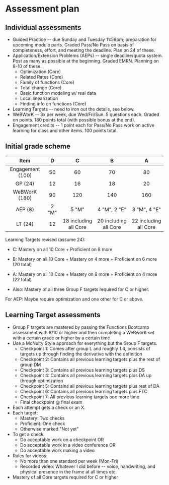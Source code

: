# Assessment plan

## Individual assessments 

+ Guided Practice -- due Sunday and Tuesday 11:59pm; preparation for upcoming module parts. Graded Pass/No Pass on basis of completeness, effort, and meeting the deadline. Plan on 24 of these. 
+ Application/Extension Problems (AEPs) -- single deadline/quota system. Post as many as possible at the beginning. Graded EMRN. Planning on 8-10 of these. 
  + Optimization (Core) 
  + Related Rates (Core) 
  + Family of functions (Core) 
  + Total change (Core) 
  + Basic function modeling w/ real data 
  + Local linearization 
  + Finding info on functions (Core) 
+ Learning Targets -- need to iron out the details, see below. 
+ WeBWorK -- 3x per week, due Wed/Fri/Sun. 5 questions each. Graded on points. 180 points total (with possible bonus at the end). 
+ Engagement credits -- 1 point each for Pass/No Pass work on active learning for class and other items. 100 points total. 


## Initial grade scheme 

| Item | D | C | B | A | 
|:--: | :--: | :--: |:--: |:--: |
| Engagement (100) | 50 | 60 | 70 | 80 | 
| GP  (24) | 12 | 16 | 18 | 20 |
| WeBWorK (180) | 90 | 120 | 140 | 160 |
| AEP (8) | 2 "M" | 5 "M" |  4 "M", 2 "E" |  3 "M", 4 "E" | 
| LT (24) | 12 | 18 including all Core | 20 including all Core | 22 including all Core | 

Learning Targets revised (assume 24):

- C: Mastery on all 10 Core + Proficient on 8 more 
- B: Mastery on all 10 Core + Mastery on 4 more + Proficient on 6 more (20 total)
- A: Mastery on all 10 Core + Mastery on 8 more + Proficient on 4 more (22 total) 


- Also: Mastery of all three Group F targets required for C or higher. 

For AEP: Maybe require optimization and one other for C or above. 

## Learning Target assessments 

- Group F targets are mastered by passing the Functions Bootcamp assessment with 8/10 or higher and then completing a WeBworK set with a certain grade or higher by a certain time 
- Use a McNulty Style approach for everything but the Group F targets. 
  - Checkpoint 1: Comes after group L and roughly 1.4, consists of targets up through finding the derivative with the definition
  - Checkpoint 2: Contains all previous learning targets plus the rest of group DM 
  - Checkpoint 3: Contains all previous learning targets plus DS
  - Checkpoint 4: Contains all previous learning targets plus DA up through optimization
  - Checkpoint 5: Contains all previous learning targets plus rest of DA 
  - Checkpoint 6: Contains all previous learning targets plus FTC
  - Checkpoint 7: All previous learning targets one more time 
  - Final checkpoint @ final exam 
- Each attempt gets a check or an X. 
- Each target: 
  - Mastery: Two checks
  - Proficient: One check
  - Otherwise marked "Not yet" 
- To get a check:  
  - Do acceptable work on a checkpoint OR
  - Do acceptable work in a video conference OR 
  - Do acceptable work making a video 
- Rules for videos: 
  - No more than one standard per week (Mon-Fri)
  - Recorded video: Whatever I did before -- voice, handwriting, and physical presence in the frame at all times etc. 
- Mastery of all Core targets required for C or higher 
